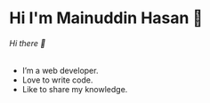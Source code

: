 # Hi I'm Mainuddin Hasan 👋
###### Hi there 👋

-  I’m a web developer.
- Love to write code.
- Like to share my knowledge.

